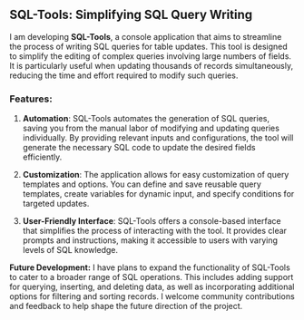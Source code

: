 ## SQL-Tools: Simplifying SQL Query Writing



I am developing **SQL-Tools**, a console application that aims to streamline the process of writing SQL queries for table updates. This tool is designed to simplify the editing of complex queries involving large numbers of fields. It is particularly useful when updating thousands of records simultaneously, reducing the time and effort required to modify such queries.

### Features:

1. **Automation**: SQL-Tools automates the generation of SQL queries, saving you from the manual labor of modifying and updating queries individually. By providing relevant inputs and configurations, the tool will generate the necessary SQL code to update the desired fields efficiently.

2. **Customization**: The application allows for easy customization of query templates and options. You can define and save reusable query templates, create variables for dynamic input, and specify conditions for targeted updates.

3. **User-Friendly Interface**: SQL-Tools offers a console-based interface that simplifies the process of interacting with the tool. It provides clear prompts and instructions, making it accessible to users with varying levels of SQL knowledge.


**Future Development:**
I have plans to expand the functionality of SQL-Tools to cater to a broader range of SQL operations. This includes adding support for querying, inserting, and deleting data, as well as incorporating additional options for filtering and sorting records. I welcome community contributions and feedback to help shape the future direction of the project.

